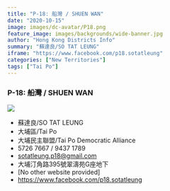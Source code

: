 ```yaml
---
title: "P-18: 船灣 / SHUEN WAN"
date: "2020-10-15"
image: images/dc-avatar/P18.png
feature_image: images/backgrounds/wide-banner.jpg
author: "Hong Kong Districts Info"
summary: "蘇達良/SO TAT LEUNG"
iframe: "https://www.facebook.com/p18.sotatleung"
categories: ["New Territories"]
tags: ["Tai Po"]
---
```


### P-18: 船灣 / SHUEN WAN  
![](/images/dc-avatar/P18.png)  

 - 蘇達良/SO TAT LEUNG  
 - 大埔區/Tai Po  
 - 大埔民主聯盟/Tai Po Democratic Alliance  
 - 5726 7667 / 9437 1789  
 - sotatleung.p18@gmail.com  
 - 大埔汀角路395號翠濤苑G座地下  
 - [No other website provided]  
 - https://www.facebook.com/p18.sotatleung
